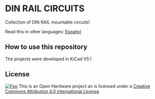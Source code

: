 # DIN RAIL CIRCUITS

Collection of DIN RAIL mountable circuits!

Read this in other languages: [Español](docs/README.es.md)
## How to use this repository

The projects were developed in KiCad V5.1

## License
[![Foo](http://www.google.com.au/images/nav_logo7.png)](http://google.com.au/)
This is an Open Hardware project an is licensed under a [Creative Commons Attribution 4.0 International License](https://creativecommons.org/licenses/by/4.0/)
